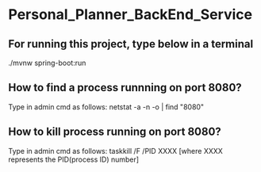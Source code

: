 # Personal_Planner_BackEnd_Service

## For running this project, type below in a terminal
./mvnw spring-boot:run

## How to find a process runnning on port 8080?
Type in admin cmd as follows: netstat -a -n -o | find "8080"

## How to kill process running on port 8080?
Type in admin cmd as follows: taskkill /F /PID XXXX [where XXXX represents the PID(process ID) number]

